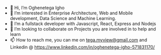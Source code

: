 - 👋 Hi, I’m Oghenetega Igho
- 👀 I’m interested in Enterprise Architecture, Web and Mobile development, Data Science and Machine Learning.
- 🌱 I’m a fullstack developer with Javascript, React, Express and Nodejs
- 💞️ I’m looking to collaborate on Projects you are involved in to help and learn
- 📫 How to reach me, you can me on tega.myview@gmail.com and Linkedin @ https://www.linkedin.com/in/oghenetega-igho-571831170/

<!---
O-tega/O-tega is a ✨ special ✨ repository because its `README.md` (this file) appears on your GitHub profile.
You can click the Preview link to take a look at your changes.
--->
